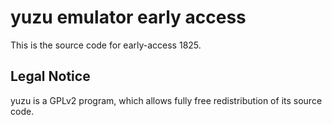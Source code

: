 yuzu emulator early access
=============

This is the source code for early-access 1825.

## Legal Notice

yuzu is a GPLv2 program, which allows fully free redistribution of its source code.